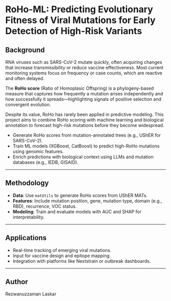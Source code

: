 # RoHo-ML: Predicting Evolutionary Fitness of Viral Mutations for Early Detection of High-Risk Variants

## Background

RNA viruses such as SARS-CoV-2 mutate quickly, often acquiring changes that increase transmissibility or reduce vaccine effectiveness. Most current monitoring systems focus on frequency or case counts, which are reactive and often delayed. 

The **RoHo score** (Ratio of Homoplasic Offspring) is a phylogeny-based measure that captures how frequently a mutation arises independently and how successfully it spreads—highlighting signals of positive selection and convergent evolution.

Despite its value, RoHo has rarely been applied in predictive modeling. This project aims to combine RoHo scoring with machine learning and biological annotation to forecast high-risk mutations before they become widespread.

- Generate RoHo scores from mutation-annotated trees (e.g., UShER for SARS-CoV-2).
- Train ML models (XGBoost, CatBoost) to predict high-RoHo mutations using genomic features.
- Enrich predictions with biological context using LLMs and mutation databases (e.g., IEDB, GISAID).

---

## Methodology

- **Data**: Use `matUtils` to generate RoHo scores from UShER MATs.
- **Features**: Include mutation position, gene, mutation type, domain (e.g., RBD), recurrence, VOC status.
- **Modeling**: Train and evaluate models with AUC and SHAP for interpretability.

---

## Applications

- Real-time tracking of emerging viral mutations.
- Input for vaccine design and epitope mapping.
- Integration with platforms like Nextstrain or outbreak dashboards.

---

## Author
Rezwanuzzaman Laskar
